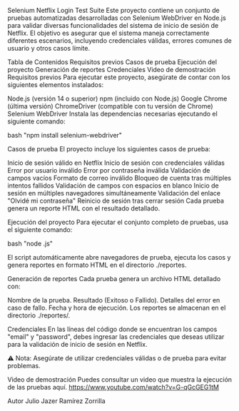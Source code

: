 Selenium Netflix Login Test Suite
Este proyecto contiene un conjunto de pruebas automatizadas desarrolladas con Selenium WebDriver en Node.js para validar diversas funcionalidades del sistema de inicio de sesión de Netflix. El objetivo es asegurar que el sistema maneja correctamente diferentes escenarios, incluyendo credenciales válidas, errores comunes de usuario y otros casos límite.

Tabla de Contenidos
Requisitos previos
Casos de prueba
Ejecución del proyecto
Generación de reportes
Credenciales
Video de demostración
Requisitos previos
Para ejecutar este proyecto, asegúrate de contar con los siguientes elementos instalados:

Node.js (versión 14 o superior)
npm (incluido con Node.js)
Google Chrome (última versión)
ChromeDriver (compatible con tu versión de Chrome)
Selenium WebDriver
Instala las dependencias necesarias ejecutando el siguiente comando:

bash
"npm install selenium-webdriver"

Casos de prueba
El proyecto incluye los siguientes casos de prueba:

Inicio de sesión válido en Netflix
Inicio de sesión con credenciales válidas
Error por usuario inválido
Error por contraseña inválida
Validación de campos vacíos
Formato de correo inválido
Bloqueo de cuenta tras múltiples intentos fallidos
Validación de campos con espacios en blanco
Inicio de sesión en múltiples navegadores simultáneamente
Validación del enlace "Olvidé mi contraseña"
Reinicio de sesión tras cerrar sesión
Cada prueba genera un reporte HTML con el resultado detallado.

Ejecución del proyecto
Para ejecutar el conjunto completo de pruebas, usa el siguiente comando:

bash
"node <nombre-del-archivo>.js"

El script automáticamente abre navegadores de prueba, ejecuta los casos y genera reportes en formato HTML en el directorio ./reportes.

Generación de reportes
Cada prueba genera un archivo HTML detallado con:

Nombre de la prueba.
Resultado (Exitoso o Fallido).
Detalles del error en caso de fallo.
Fecha y hora de ejecución.
Los reportes se almacenan en el directorio ./reportes/.

Credenciales
En las líneas del código donde se encuentran los campos "email" y "password", debes ingresar las credenciales que deseas utilizar para la validación de inicio de sesión en Netflix.

⚠ Nota: Asegúrate de utilizar credenciales válidas o de prueba para evitar problemas.

Video de demostración
Puedes consultar un video que muestra la ejecución de las pruebas aquí. https://www.youtube.com/watch?v=G-qGcGEG1tM

Autor
Julio Jazer Ramírez Zorrilla
